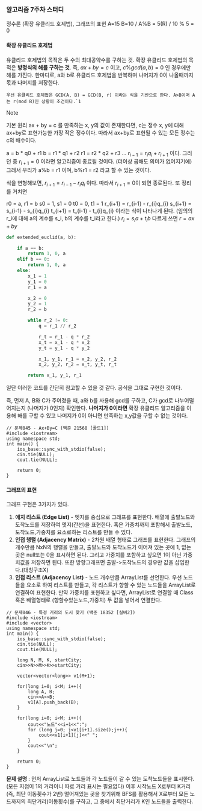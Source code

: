 ### 알고리즘 7주차 스터디
정수론 (확장 유클리드 호제법), 그래프의 표현
A=15 B=10  / A%B = 5(R) / 10 % 5 = 0
#### 확장 유클리드 호제법
유클리드 호제법의 목적은 두 수의 최대공약수를 구하는 것.
확장 유클리드 호제법의 목적은 **방정식의 해를 구하는 것**.
즉, $ax+by=c$ 이고, $c\%gcd(a, b)=0$ 인 경우에만 해를 가진다.
한마디로, a와 b로 유클리드 호제법을 반복하며 나머지가 0이 나올때까지 몫과 나머지를 저장한다.

	우선 유클리드 호제법은 GCD(A, B) = GCD(B, r) 이라는 식을 기반으로 한다. A>B이며 A는 r(mod B)인 상황이 조건이다.`1

> [!NOTE]
> 기본 원리
ax + by = c 를 만족하는 x, y의 값이 존재한다면,
c는 정수 x, y에 대해 ax+by로 표현가능한 가장 작은 정수이다.
따라서 ax+by로 표현될 수 있는 모든 정수는 c의 배수이다.

a = b * q0 + r1
b = r1 * q1 + r2
r1 = r2 * q2 + r3 ... 
$r_{i-1} = r_{i}q_{i}+r_{i+1}$
이다. 그러던 중 $r_{i+1}=0$ 이라면 알고리즘이 종료될 것이다. (더이상 곱해도 의미가 없어지기에)
그래서 우리가 a%b = r1 이며, b%r1 = r2 라고 할 수 있는 것이다.

식을 변형해보면, $r_{i+1}=r_{i-1}-r_{i}q_{i}$ 이다. 따라서 $r_{i+1}=0$이 되면 종료된다.
또 정리를 거치면 

r0 = a, r1 = b
s0 = 1, s1 = 0
t0 = 0, t1 = 1
r_{i+1} = r_{i-1} - r_{i}q_{i}
s_{i+1} = s_{i-1} - s_{i}q_{i}
t_{i+1} = t_{i-1} - t_{i}q_{i}
이라는 식이 나타나게 된다.
(임의의 r_i에 대해 a의 계수를 s_i, b의 계수를 t_i라고 한다.) 
$r_{i}=s_{i}a+t_{i}b$
다르게 쓰면 $r = ax+by$
```python
def extended_euclid(a, b):

    if a == b:
        return 1, 0, a
    elif b == 0:
        return 1, 0, a
    else:
        x_1 = 1
        y_1 = 0
        r_1 = a

        x_2 = 0
        y_2 = 1
        r_2 = b

        while r_2 != 0:
            q = r_1 // r_2

            r_t = r_1 - q * r_2
            x_t = x_1 - q * x_2
            y_t = y_1 - q * y_2

            x_1, y_1, r_1 = x_2, y_2, r_2
            x_2, y_2, r_2 = x_t, y_t, r_t

        return x_1, y_1, r_1
```
일단 이러한 코드를 간단히 참고할 수 있을 것 같다.
공식을 그대로 구현한 것이다.

즉, 먼저 A, B와 C가 주어졌을 때, a와 b를 사용해 gcd를 구하고, C가 gcd로 나누어떨어지는지 (나머지가 0인지) 확인한다.
**나머지가 0이라면** 확장 유클리드 알고리즘을 이용해 해를 구할 수 있고 나머지가 0이 아니면 만족하는 x,y값을 구할 수 없는 것이다.

```
// 문제045 - Ax+By=C (백준 21568 [골드1])
#include <iostream>
using namespace std;
int main() {
    ios_base::sync_with_stdio(false);
    cin.tie(NULL);
    cout.tie(NULL);

    return 0;
}
```

#### 그래프의 표현
그래프 구현은 3가지가 있다.
1) **에지 리스트 (Edge List)** - 엣지를 중심으로 그래프를 표현한다. 배열에 출발노드와 도착노드를 저장하여 엣지(간선)을 표현한다. 혹은 가중치까지 포함해서 출발노드,도착노드,가중치를 요소로하는 리스트를 만들 수 있다.
2) **인접 행렬 (Adjacency Matrix)** - 2차원 배열 형태로 그래프를 표현한다. 그래프의 개수만큼 NxN의 행렬을 만들고, 출발노드와 도착노드가 이어져 있는 곳에 1, 없는곳은 null또는 0을 표시하면 된다. 그리고 가중치를 포함하고 싶으면 1이 아닌 가중치값을 저장하면 된다. 또한 방향그래프면 출발->도착노드의 경우만 값을 삽입한다.(대칭구조X)
3) **인접 리스트 (Adjacency List)** - 노드 개수만큼 ArrayList를 선언한다. 우선 노드들을 요소로 하여 리스트를 만들고, 각 리스트가 향할 수 있는 노드들을 ArrayList로 연결하여 표현한다. 만약 가중치를 표현하고 싶다면, ArrayList로 연결할 때 Class혹은 배열형태로 (향할수있는노드,가중치) 두 값을 넣어서 연결한다.
```
// 문제046 - 특정 거리의 도시 찾기 (백준 18352 [실버2])
#include <iostream>
#include <vector>
using namespace std;
int main() {
    ios_base::sync_with_stdio(false);
    cin.tie(NULL);
    cout.tie(NULL);

    long N, M, K, startCity;
    cin>>N>>M>>K>>startCity;
    
    vector<vector<long>> v1(M+1);
    
    for(long i=0; i<M; i++){
        long A, B;
        cin>>A>>B;
        v1[A].push_back(B);
    }
    
    for(long i=0; i<M; i++){
        cout<<"노드"<<i+1<<":";
        for (long j=0; j<v1[i+1].size();j++){
            cout<<v1[i+1][j]<<" ";
        }
        cout<<"\n";
    }
    
    return 0;
}
```
**문제 설명** : 먼저 ArrayList로 노드들과 각 노드들이 갈 수 있는 도착노드들을 표시한다. (모든 지점이 1의 거리이니 따로 거리 표시는 필요없다)
이후 시작노드 X로부터 K거리(즉, 최단 이동횟수가 2번) 떨어져있는 곳을 찾기위해 BFS를 활용해서 X로부터 모든 노드까지의 최단거리(이동횟수)를 구하고, 그 중에서 최단거리가 K인 노드들을 출력한다.